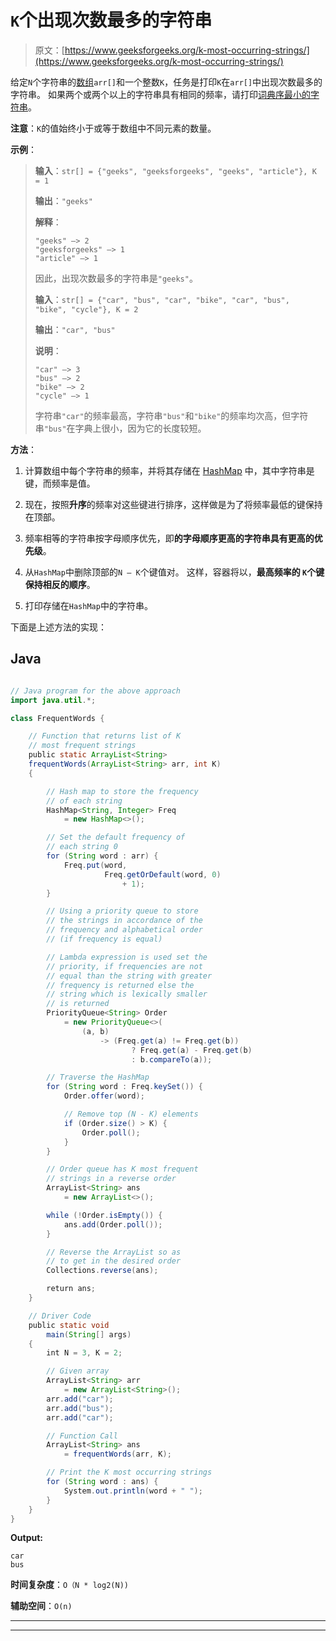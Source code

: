 # `K`个出现次数最多的字符串

> 原文：[https://www.geeksforgeeks.org/k-most-occurring-strings/](https://www.geeksforgeeks.org/k-most-occurring-strings/)

给定`N`个字符串的[数组](https://www.geeksforgeeks.org/introduction-to-arrays/)`arr[]`和一个整数`K`，任务是打印`K`在`arr[]`中出现次数最多的字符串。 如果两个或两个以上的字符串具有相同的频率，请打印[词典序最小的字符串](https://www.geeksforgeeks.org/lexicographically-smallest-string-obtained-concatenating-array/)。

**注意**：`K`的值始终小于或等于数组中不同元素的数量。

**示例**：

> **输入**：`str[] = {"geeks", "geeksforgeeks", "geeks", "article"}, K = 1 `
>
> **输出**：`"geeks"`
>
> **解释**：
>
> ```
> "geeks" –> 2 
> "geeksforgeeks" –> 1 
> "article" –> 1 
> ```
> 
> 因此，出现次数最多的字符串是`"geeks"`。
> 
> **输入**：`str[] = {"car", "bus", "car", "bike", "car", "bus", "bike", "cycle"}, K = 2` 
>
> **输出**：`"car", "bus"`
>
> **说明**：
> 
> ```
> "car" –> 3 
> "bus" –> 2 
> "bike" –> 2 
> "cycle" –> 1 
> ```
>
> 字符串`"car"`的频率最高，字符串`"bus"`和`"bike"`的频率均次高，但字符串`"bus"`在字典上很小，因为它的长度较短。

**方法**：

1.  计算数组中每个字符串的频率，并将其存储在 [HashMap](http://www.geeksforgeeks.org/java-util-hashmap-in-java/) 中，其中字符串是键，而频率是值。

2.  现在，按照**升序**的频率对这些键进行排序，这样做是为了将频率最低的键保持在顶部。

3.  频率相等的字符串按字母顺序优先，即**的字母顺序更高的字符串具有更高的优先级**。

4.  从`HashMap`中删除顶部的`N – K`个键值对。 这样，容器将以，**最高频率的 `K`个键保持相反的顺序**。

5.  打印存储在`HashMap`中的字符串。

下面是上述方法的实现：

## Java

```java

// Java program for the above approach 
import java.util.*; 

class FrequentWords { 

    // Function that returns list of K 
    // most frequent strings 
    public static ArrayList<String> 
    frequentWords(ArrayList<String> arr, int K) 
    { 

        // Hash map to store the frequency 
        // of each string 
        HashMap<String, Integer> Freq 
            = new HashMap<>(); 

        // Set the default frequency of 
        // each string 0 
        for (String word : arr) { 
            Freq.put(word, 
                     Freq.getOrDefault(word, 0) 
                         + 1); 
        } 

        // Using a priority queue to store 
        // the strings in accordance of the 
        // frequency and alphabetical order 
        // (if frequency is equal) 

        // Lambda expression is used set the 
        // priority, if frequencies are not 
        // equal than the string with greater 
        // frequency is returned else the 
        // string which is lexically smaller 
        // is returned 
        PriorityQueue<String> Order 
            = new PriorityQueue<>( 
                (a, b) 
                    -> (Freq.get(a) != Freq.get(b)) 
                           ? Freq.get(a) - Freq.get(b) 
                           : b.compareTo(a)); 

        // Traverse the HashMap 
        for (String word : Freq.keySet()) { 
            Order.offer(word); 

            // Remove top (N - K) elements 
            if (Order.size() > K) { 
                Order.poll(); 
            } 
        } 

        // Order queue has K most frequent 
        // strings in a reverse order 
        ArrayList<String> ans 
            = new ArrayList<>(); 

        while (!Order.isEmpty()) { 
            ans.add(Order.poll()); 
        } 

        // Reverse the ArrayList so as 
        // to get in the desired order 
        Collections.reverse(ans); 

        return ans; 
    } 

    // Driver Code 
    public static void
        main(String[] args) 
    { 
        int N = 3, K = 2; 

        // Given array 
        ArrayList<String> arr 
            = new ArrayList<String>(); 
        arr.add("car"); 
        arr.add("bus"); 
        arr.add("car"); 

        // Function Call 
        ArrayList<String> ans 
            = frequentWords(arr, K); 

        // Print the K most occurring strings 
        for (String word : ans) { 
            System.out.println(word + " "); 
        } 
    } 
}

```

**Output:**

```
car 
bus

```

**时间复杂度**：`O（N * log2(N))`

**辅助空间**：`O(n)`



* * *

* * *



